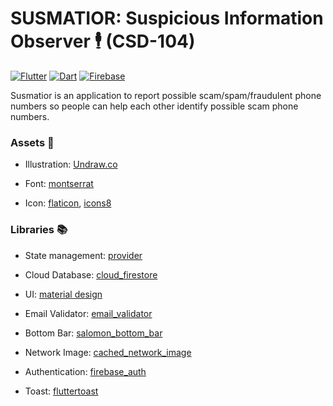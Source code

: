 
# SUSMATIOR: Suspicious Information Observer 🕴 (CSD-104)

[![Flutter](https://img.shields.io/badge/Flutter-%2302569B.svg?style=for-the-badge&logo=Flutter&logoColor=white)](https://flutter.dev/) [![Dart](https://img.shields.io/badge/dart-%230175C2.svg?style=for-the-badge&logo=dart&logoColor=white)](https://dart.dev/) [![Firebase](https://img.shields.io/badge/firebase-%23039BE5.svg?style=for-the-badge&logo=firebase)](https://firebase.flutter.dev/)

Susmatior is an application to report possible scam/spam/fraudulent phone numbers so people can help each other identify possible scam phone numbers. 



### Assets 🎨

-   Illustration: [Undraw.co](https://undraw.co/illustrations)
    
-   Font: [montserrat](https://fonts.google.com/specimen/Montserrat?query=montserrat)
    
-   Icon: [flaticon](https://www.flaticon.com/), [icons8](https://icons8.com/)
    

### Libraries 📚

 -   State management: [provider](https://pub.dev/packages/provider)
    
 -   Cloud Database: [cloud_firestore](https://pub.dev/packages/cloud_firestore)
    
 -   UI: [material design](https://material.io/components?platform=flutter)

 -  Email Validator: [email_validator](https://pub.dev/packages/email_validator)

 - Bottom Bar: [salomon_bottom_bar](https://pub.dev/packages/salomon_bottom_bar)

 - Network Image: [cached_network_image](https://pub.dev/packages/cached_network_image)

 - Authentication: [firebase_auth](https://pub.dev/packages/firebase_auth)

 - Toast: [fluttertoast](https://pub.dev/packages/fluttertoast)

